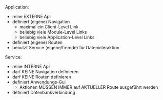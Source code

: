 Application:

- reine EXTERNE Api
- definiert (eigene) Navigation
	- maximal ein Client-Level Link
	- beliebig viele Module-Level Links
	- beliebig viele Application-Level Links
- definiert (eigene) Routen
- benutzt Service (eigene/fremde) für Dateninteraktion

Service:

- reine INTERNE Api
- darf KEINE Navigation definieren
- darf KEINE Routen definieren
- definiert Anwendungs-Gui
	- Aktionen MÜSSEN IMMER auf AKTUELLER Route ausgeführt werden
- definiert Datenbankverbindung
